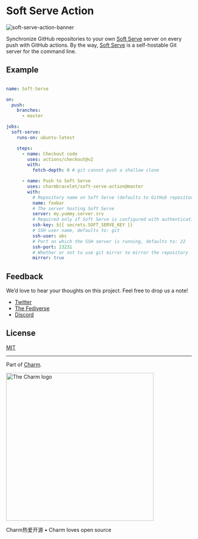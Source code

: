 # Soft Serve Action

![soft-serve-action-banner](https://stuff.charm.sh/soft-serve/soft-serve-action-banner.png)

Synchronize GitHub repositories to your own [Soft Serve](https://github.com/charmbracelet/soft-serve) server on every push with GitHub actions. By the way, [Soft Serve](https://github.com/charmbracelet/soft-serve) is a self-hostable Git server for the command line.

## Example

```yaml

name: Soft-Serve

on:
  push:
    branches:
      - master

jobs:
  soft-serve:
    runs-on: ubuntu-latest

    steps:
      - name: Checkout code
        uses: actions/checkout@v2
        with:
          fetch-depth: 0 # git cannot push a shallow clone

      - name: Push to Soft Serve
        uses: charmbracelet/soft-serve-action@master
        with:
          # Repository name on Soft Serve (defaults to GitHub repository name)
          name: foobar
          # The server hosting Soft Serve
          server: my.yummy.server.srv
          # Required only if Soft Serve is configured with authentication
          ssh-key: ${{ secrets.SOFT_SERVE_KEY }}
          # SSH user name, defaults to: git
          ssh-user: abc
          # Port on which the SSH server is running, defaults to: 22
          ssh-port: 23231
          # Whether or not to use git mirror to mirror the repository
          mirror: true

```

## Feedback

We’d love to hear your thoughts on this project. Feel free to drop us a note!

* [Twitter](https://twitter.com/charmcli)
* [The Fediverse](https://mastodon.social/@charmcli)
* [Discord](https://charm.sh/chat)

## License

[MIT](https://github.com/charmbracelet/soft-serve/raw/main/LICENSE)

***

Part of [Charm](https://charm.sh).

<a href="https://charm.sh/">
  <img
    alt="The Charm logo"
    width="400"
    src="https://stuff.charm.sh/charm-badge.jpg"
  />
</a>

Charm热爱开源 • Charm loves open source
